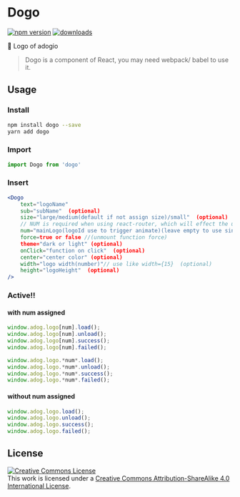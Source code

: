 # Dogo

[![npm version](https://badge.fury.io/js/dogo.svg)](https://badge.fury.io/js/dogo)
[![downloads](https://img.shields.io/npm/dm/dogo.svg)](https://badge.fury.io/js/dogo)

:small_red_triangle: Logo of adogio

> Dogo is a component of React, you may need webpack/ babel to use it.

## Usage

### Install

```bash
npm install dogo --save
yarn add dogo
```

### Import 

```js
import Dogo from 'dogo'
```

### Insert

```jsx
<Dogo 
    text="logoName" 
    sub="subName"  (optional)
    size="large/medium(default if not assign size)/small"  (optional)
    // NUM is required when using react-router, which will effect the unmount function
    num="mainLogo(logoId use to trigger animate)(leave empty to use single way trigger)"  (optional)
    force=true or false //(unmount function force)
    theme="dark or light" (optional)
    onClick="function on click"  (optional)
    center="center color" (optional)
    width="logo width(number)"// use like width={15}  (optional)
    height="logoHeight"  (optional)
/>
```

### Active!!

#### with num assigned

```js
window.adog.logo[num].load();
window.adog.logo[num].unload();
window.adog.logo[num].success();
window.adog.logo[num].failed();
```

```js
window.adog.logo.*num*.load();
window.adog.logo.*num*.unload();
window.adog.logo.*num*.success();
window.adog.logo.*num*.failed();
```

#### without num assigned

```js
window.adog.logo.load();
window.adog.logo.unload();
window.adog.logo.success();
window.adog.logo.failed();
```

## License

<a rel="license" href="http://creativecommons.org/licenses/by-sa/4.0/"><img alt="Creative Commons License" style="border-width:0" src="https://i.creativecommons.org/l/by-sa/4.0/88x31.png" /></a><br />This work is licensed under a <a rel="license" href="http://creativecommons.org/licenses/by-sa/4.0/">Creative Commons Attribution-ShareAlike 4.0 International License</a>.